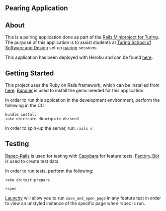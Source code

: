 ## Pearing Application

## About

This is a pairing application done as part of the [Rails Miniproject for Turing](http://backend.turing.io/module2/projects/mini-project). The purpose of this application is to assist students at [Turing School of Software and Design](https://www.turing.io/) set up [pairing](https://www.versionone.com/agile-101/agile-software-programming-best-practices/pair-programming/) sessions.

This application has been deployed with Heroku and can be found [here](https://pearing-pairing.herokuapp.com).

## Getting Started

This project uses the Ruby on Rails framework, which can be installed from [here](http://installrails.com/). [Bundler](http://bundler.io/) is used to install the gems needed for this application.

In order to run this appication in the development environment, perform the following in the CLI:

```
bundle install
rake db:create db:migrate db:seed
```

In order to spin-up the server, run: `rails s`

## Testing
[Rspec-Rails](https://github.com/rspec/rspec-rails) is used for testing with [Capybara](https://github.com/teamcapybara/capybara) for feature tests. [Factory_Bot](https://github.com/thoughtbot/factory_bot) is used to create test data.

In order to run tests, perform the following:

`rake db:test:prepare`

`rspec`

[Launchy](https://github.com/copiousfreetime/launchy) will allow you to run `save_and_open_page` in any feature test in order to view an unstyled instance of the specific page when rspec is run.
